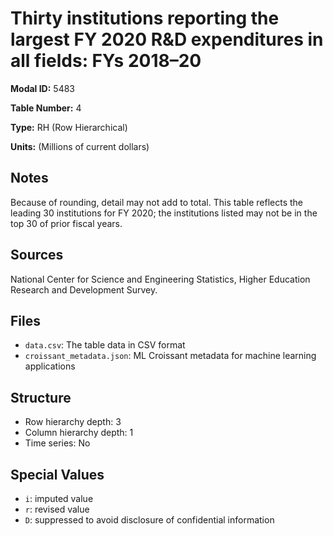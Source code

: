 # Thirty institutions reporting the largest FY 2020 R&D expenditures in all fields: FYs 2018&#8211;20

**Modal ID:** 5483

**Table Number:** 4

**Type:** RH (Row Hierarchical)

**Units:** (Millions of current dollars)

## Notes

Because of rounding, detail may not add to total. This table reflects the leading 30 institutions for FY 2020; the institutions listed may not be in the top 30 of prior fiscal years.

## Sources

National Center for Science and Engineering Statistics, Higher Education Research and Development Survey.

## Files

- `data.csv`: The table data in CSV format
- `croissant_metadata.json`: ML Croissant metadata for machine learning applications

## Structure

- Row hierarchy depth: 3
- Column hierarchy depth: 1
- Time series: No

## Special Values

- `i`: imputed value
- `r`: revised value
- `D`: suppressed to avoid disclosure of confidential information
